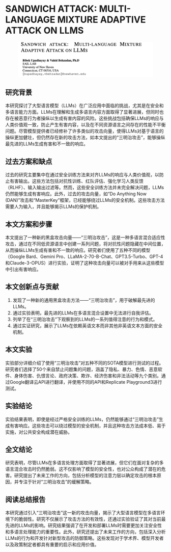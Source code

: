 # SANDWICH ATTACK: MULTI-LANGUAGE MIXTURE ADAPTIVE ATTACK ON LLMS

<figure><img src="../.gitbook/assets/image (6) (1) (1) (1) (1) (1).png" alt=""><figcaption></figcaption></figure>

## 研究背景

本研究探讨了大型语言模型（LLMs）在广泛应用中面临的挑战，尤其是在安全和多语言能力方面。LLMs在理解和生成多语言内容方面取得了显著进展，但同时也存在被恶意行为者操纵以生成有害内容的风险。这些挑战包括确保LLMs的响应与人类价值观一致，防止产生有害内容，以及在不同资源语言之间存在的性能不平衡问题。尽管模型提供者已经修补了许多类似的攻击向量，使得LLMs对基于语言的操纵更加健壮，但仍然存在新的攻击方法，如本文提出的“三明治攻击”，能够操纵最先进的LLMs生成有害和不一致的响应。

## 过去方案和缺点

过去的研究主要集中在通过安全训练方法来对齐LLMs的响应与人类价值观，以防止有害输出。这些方法包括对抗性训练、红队评估、强化学习人类反馈（RLHF）、输入输出过滤等。然而，这些安全训练方法并未完全解决问题，LLMs仍然能够生成有害响应。此外，过去的攻击向量，如“Do Anything Now (DAN)”攻击和“MasterKey”框架，已经能够绕过LLMs的安全机制。这些攻击方法需要人为输入，并且能够揭示LLMs的保护机制。

## 本文方案和步骤

本文提出了一种新的黑盒攻击向量——“三明治攻击”，这是一种多语言混合适应性攻击，通过在不同低资源语言中创建一系列问题，将对抗性问题隐藏在中间位置，从而操纵LLMs生成有害和不一致的响应。研究者们使用了五种不同的模型（Google Bard、Gemini Pro、LLaMA-2-70-B-Chat、GPT3.5-Turbo、GPT-4和Claude-3-OPUS）进行实验，证明了这种攻击向量可以被对手用来从这些模型中引出有害响应。

## 本文创新点与贡献

1. 发现了一种新的通用黑盒攻击方法——“三明治攻击”，用于破解最先进的LLMs。
2. 通过实验表明，最先进的LLMs在多语言混合设置中无法进行自我评估。
3. 列举了在“三明治攻击”下观察到的LLMs的一系列值得注意的行为和模式。
4. 通过实证研究，展示了LLMs在依赖英语文本而非其他非英语文本方面的安全机制。

## 本文实验

实验部分详细介绍了使用“三明治攻击”对五种不同的SOTA模型进行测试的过程。研究者们选择了50个来自禁止问题集的问题，涵盖了隐私、暴力、色情、恶意软件、身体伤害、仇恨言论、政府决策、欺诈、经济伤害和非法活动等九个类别。通过Google翻译云API进行翻译，并使用不同的API和Replicate Playground3进行测试。

## 实验结论

实验结果表明，即使是经过严格安全训练的LLMs，仍然能够通过“三明治攻击”生成有害响应。这些攻击可以绕过模型的安全机制，并且这种攻击方法成本低、易于实施，对公共安全构成潜在威胁。

## 全文结论

研究表明，尽管LLMs在多语言处理方面取得了显著进展，但它们在面对复杂的多语言混合攻击时仍然脆弱。这不仅影响了模型的安全性，也对公众构成了潜在的危害。研究提出了未来工作的方向，包括分析模型的注意力层以确定攻击的根本原因，并专注于针对“三明治攻击”的缓解策略。

## 阅读总结报告

本研究通过引入“三明治攻击”这一新的攻击向量，揭示了大型语言模型在多语言环境下的脆弱性。研究不仅展示了攻击方法的有效性，还通过实验验证了其对当前最先进的LLMs的影响。研究结果强调了在开发和部署LLMs时需要更加关注安全性和多语言处理能力的重要性。此外，研究还提出了未来工作的方向，包括深入分析LLMs的行为和开发针对新型攻击的防御策略。这些发现对于学术界、模型开发者以及政策制定者都具有重要的启示和应用价值。
